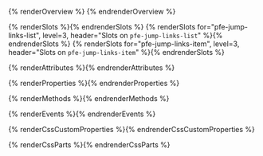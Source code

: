 {% renderOverview %}
{% endrenderOverview %}

{% renderSlots %}{% endrenderSlots %}
{% renderSlots for="pfe-jump-links-list", level=3, header="Slots on `pfe-jump-links-list`" %}{% endrenderSlots %}
{% renderSlots for="pfe-jump-links-item", level=3, header="Slots on `pfe-jump-links-item`" %}{% endrenderSlots %}

{% renderAttributes %}{% endrenderAttributes %}

{% renderProperties %}{% endrenderProperties %}

{% renderMethods %}{% endrenderMethods %}

{% renderEvents %}{% endrenderEvents %}

{% renderCssCustomProperties %}{% endrenderCssCustomProperties %}

{% renderCssParts %}{% endrenderCssParts %}
